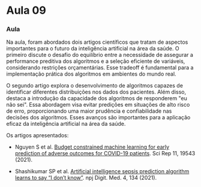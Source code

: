 # Aula 09

### **Aula**

Na aula, foram abordados dois artigos científicos que tratam de aspectos importantes para o futuro da inteligência artificial na área da saúde. O primeiro discute o desafio do equilíbrio entre a necessidade de assegurar a performance preditiva dos algoritmos e a seleção eficiente de variáveis, considerando restrições orçamentárias. Esse tradeoff é fundamental para a implementação prática dos algoritmos em ambientes do mundo real.

O segundo artigo explora o desenvolvimento de algoritmos capazes de identificar diferentes distribuições nos dados dos pacientes. Além disso, destaca a introdução da capacidade dos algoritmos de responderem "eu não sei". Essa abordagem visa evitar predições em situações de alto risco de erro, proporcionando uma maior prudência e confiabilidade nas decisões dos algoritmos. Esses avanços são importantes para a aplicação eficaz da inteligência artificial na área da saúde.

Os artigos apresentados:

* Nguyen S et al. [Budget constrained machine learning for early prediction of adverse outcomes for COVID-19 patients](https://www.nature.com/articles/s41598-021-98071-z). Sci Rep 11, 19543 (2021).

* Shashikumar SP et al. [Artificial intelligence sepsis prediction algorithm learns to say “I don’t know”](https://www.nature.com/articles/s41746-021-00504-6). npj Digit. Med. 4, 134 (2021).
